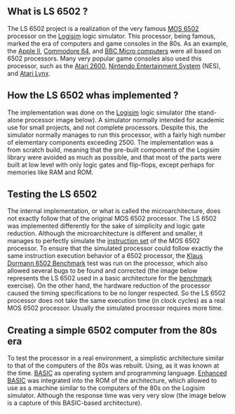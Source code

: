## What is LS 6502 ?

The LS 6502 project is a realization of the very famous [MOS 6502](https://en.wikipedia.org/wiki/MOS_Technology_6502) processor on the [Logisim](http://www.cburch.com/logisim/) logic simulator. 
This processor, being famous, marked the era of computers and game consoles in the 80s. 
As an example, the [Apple II](https://en.wikipedia.org/wiki/Apple_II), [Commodore 64](https://en.wikipedia.org/wiki/Commodore_64), and [BBC Micro computers](https://en.wikipedia.org/wiki/BBC_Micro) were all based on 6502 processors. 
Many very popular game consoles also used this processor, such as the [Atari 2600](https://en.wikipedia.org/wiki/Atari_2600), [Nintendo Entertainment System](https://en.wikipedia.org/wiki/Nintendo_Entertainment_System) (NES), and [Atari Lynx](https://en.wikipedia.org/wiki/Atari_Lynx).

## How the LS 6502 whas implemented ?

The implementation was done on the [Logisim](http://www.cburch.com/logisim/) logic simulator (the stand-alone processor image below).
A simulator normally intended for academic use for small projects, and not complete processors. 
Despite this, the simulator normally manages to run this processor, with a fairly high number of elementary components exceeding 2500.
The implementation was a from scratch build, meaning that the pre-built components of the Logisim library were avoided as much as possible,
and that most of the parts were built at low level with only logic gates and flip-flops, except perhaps for memories like RAM and ROM.

## Testing the LS 6502

The internal implementation, or what is called the microarchitecture, does not exactly follow that of the original MOS 6502 processor.
The LS 6502 was implemented differently for the sake of simplicity and logic gate reduction.
Although the microarchitecture is different and smaller, it manages to perfectly simulate the [instruction set](https://en.wikipedia.org/wiki/Instruction_set_architecture) of the MOS 6502 processor.
To ensure that the simulated processor could follow exactly the same instruction execution behavior of a 6502 processor,
the [Klaus Dormann 6502 Benchmark](https://github.com/Klaus2m5/6502_65C02_functional_tests) test was run on the processor, which also allowed several bugs to be found and corrected
(the image below represents the LS 6502 used in a basic architecture for the [benchmark](https://en.wikipedia.org/wiki/Benchmark_(computing)) exercise).
On the other hand, the hardware reduction of the processor caused the timing specifications to be no longer respected.
So the LS 6502 processor does not take the same execution time (in clock cycles) as a real MOS 6502 processor.
Usually the simulated processor requires more time.

## Creating a simple 6502 computer from the 80s era

To test the processor in a real environment, a simplistic architecture similar to that of the computers of the 80s was rebuilt. Using,
as it was known at the time. [BASIC](https://en.wikipedia.org/wiki/BASIC) as operating system and programming language.
[Enhanced BASIC](http://retro.hansotten.nl/6502-sbc/lee-davison-web-site/enhanced-6502-basic/) was integrated into the ROM of the architecture,
which allowed to use as a machine similar to the computers of the 80s on the Logisim simulator.
Although the response time was very very slow (the image below is a capture of this BASIC-based architecture).
